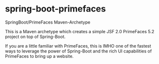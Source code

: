# spring-boot-primefaces
SpringBoot/PrimeFaces Maven-Archetype

This is a Maven archetype which creates a simple JSF 2.0 PrimeFaces 5.2 project on top of Spring-Boot.

If you are a little familiar with PrimeFaces, this is IMHO one of the fastest ways to leverage the power of Spring-Boot and the rich UI capabilities of PrimeFaces to bring up a website.
